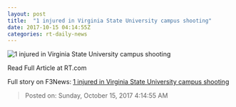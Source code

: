 ```yaml
---
layout: post
title:  "1 injured in Virginia State University campus shooting"
date: 2017-10-15 04:14:55Z
categories: rt-daily-news
---
```


![1 injured in Virginia State University campus shooting](https://www.rt.com/static/img/og-logo-rt.png)

Read Full Article at RT.com


Full story on F3News: [1 injured in Virginia State University campus shooting](http://www.f3nws.com/n/SWTagF)

> Posted on: Sunday, October 15, 2017 4:14:55 AM
